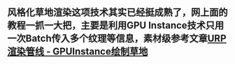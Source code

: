 ## 风格化草地渲染这项技术其实已经挺成熟了，网上面的教程一抓一大把，主要是利用GPU Instance技术只用一次Batch传入多个纹理等信息，素材级参考文章[URP渲染管线 - GPUInstance绘制草地](https://zhuanlan.zhihu.com/p/354633512 "")
